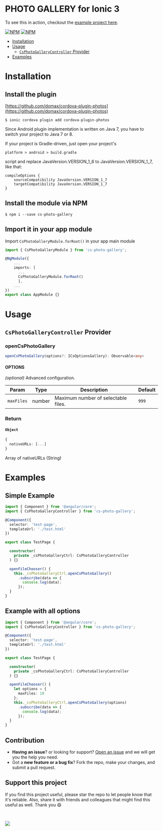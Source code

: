 # PHOTO GALLERY for Ionic 3

To see this in action, checkout the [example project here](https://github.com/edu526/cs-photo-gallery-example).


[![NPM](https://nodei.co/npm/cs-photo-gallery.png?stars&downloads)](https://nodei.co/npm/cs-photo-gallery/)
[![NPM](https://nodei.co/npm-dl/cs-photo-gallery.png?months=6&height=2)](https://nodei.co/npm/cs-photo-gallery/)

- [Installation](#installation)
- [Usage](#usage)
  - [`CsPhotoGalleryController` Provider](#cs-photo-gallery-controller-provider)
- [Examples](#examples)

# Installation
## Install the plugin

[https://github.com/domax/cordova-plugin-photos](https://github.com/domax/cordova-plugin-photos)

```shell
$ ionic cordova plugin add cordova-plugin-photos
```

Since Android plugin implementation is written on Java 7, you have to switch your project to Java 7 or 8.

If your project is Gradle-driven, just open your project's
```
platform > android > build.gradle
```
script and replace JavaVersion.VERSION_1_6 to JavaVersion.VERSION_1_7, like that:

```object
compileOptions {
    sourceCompatibility JavaVersion.VERSION_1_7
    targetCompatibility JavaVersion.VERSION_1_7
}
```
## Install the module via NPM
```shell
$ npm i --save cs-photo-gallery
```
## Import it in your app module

Import `CsPhotoGalleryModule.forRoot()` in your app main module

```ts
import { CsPhotoGalleryModule } from 'cs-photo-gallery';

@NgModule({
    ...
    imports: [
      ...
      CsPhotoGalleryModule.forRoot()
      ],
    ...
})
export class AppModule {}
```

# Usage

## `CsPhotoGalleryController` Provider

### openCsPhotoGallery
```ts
openCsPhotoGallery(options?: ICsOptionsGallery): Observable<any>
```
#### OPTIONS

_(optional)_ Advanced configuration.

Param | Type | Description | Default
--- | --- | --- | ---
`maxFiles` | number | Maximum number of selectable files. | `999`

### Return

#### `Object`
```ts
{
  nativeURLs: [...]
}
```
Array of nativeURLs (String)
# Examples
## Simple Example
```ts
import { Component } from '@angular/core';
import { CsPhotoGalleryController } from 'cs-photo-gallery';

@Component({
  selector: 'test-page',
  templateUrl: './test.html'
})

export class TestPage {

  constructor(
    private _csPhotoGalleryCtrl: CsPhotoGalleryController
  ) {}

  openFileChooser() {
    this._csPhotoGalleryCtrl.openCsPhotoGallery()
      .subscribe(data => {
        console.log(data);
      });
  }
}
```
## Example with all options
```ts
import { Component } from '@angular/core';
import { CsPhotoGalleryController } from 'cs-photo-gallery';

@Component({
  selector: 'test-page',
  templateUrl: './test.html'
})

export class TestPage {

  constructor(
    private _csPhotoGalleryCtrl: CsPhotoGalleryController
  ) {}

  openFileChooser() {
    let options = {
      maxFiles: 10
    };
    this._csPhotoGalleryCtrl.openCsPhotoGallery(options)
      .subscribe(data => {
        console.log(data);
      });
  }
}
```

## Contribution
- **Having an issue**? or looking for support? [Open an issue](https://github.com/edu526/cs-photo-gallery/issues/new) and we will get you the help you need.
- Got a **new feature or a bug fix**? Fork the repo, make your changes, and submit a pull request.

## Support this project
If you find this project useful, please star the repo to let people know that it's reliable. Also, share it with friends and colleagues that might find this useful as well. Thank you :smile:

<br>

[![](https://www.paypalobjects.com/en_US/i/btn/btn_donateCC_LG.gif)](https://www.paypal.me/EduardoDelaCruzRojas)
